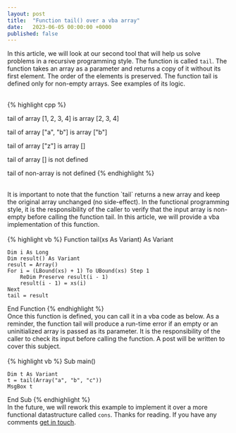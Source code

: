 ```yaml
---
layout: post
title:  "Function tail() over a vba array"
date:   2023-06-05 00:00:00 +0000
published: false
---
```

In this article, we will look at our second tool that will help us solve problems in a recursive programming style. The function is called `tail`. The function takes an array as a parameter and returns a copy of it without its first element. The order of the elements is preserved. The function tail is defined only for non-empty arrays. See examples of its logic.
<br/><br/>

{% highlight cpp %}

tail of array [1, 2, 3, 4] is array [2, 3, 4]

tail of array ["a", "b"] is array ["b"]

tail of array ["z"] is array []

tail of array [] is not defined

tail of non-array is not defined
{% endhighlight %}

<br/>
It is important to note that the function `tail` returns a new array and keep the original array unchanged (no side-effect). In the functional programming style, it is the responsibility of the caller to verify that the input array is non-empty before calling the function tail. In this article, we will provide a vba implementation of this function.
<br/><br/>
{% highlight vb %}
Function tail(xs As Variant) As Variant

    Dim i As Long
    Dim result() As Variant
    result = Array()
    For i = (LBound(xs) + 1) To UBound(xs) Step 1
        ReDim Preserve result(i - 1)
        result(i - 1) = xs(i)
    Next
    tail = result
    
End Function
{% endhighlight %}
<br/>
Once this function is defined, you can call it in a vba code as below. As a reminder, the function tail will produce a run-time error if an empty or an uninitialized array is passed as its parameter. It is the responsibility of the caller to check its input before calling the function. A post will be written to cover this subject.
<br/><br/>
{% highlight vb %}
Sub main()

    Dim t As Variant
    t = tail(Array("a", "b", "c"))
    MsgBox t

End Sub
{% endhighlight %}
<br/>
In the future, we will rework this example to implement it over a more functional datastructure called `cons`. Thanks for reading. If you have any comments <a href="mailto:hello@assadnavi.ch">get in touch</a>.